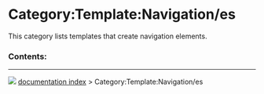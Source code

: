 # Category:Template:Navigation/es
This category lists templates that create navigation elements.

### Contents:



---
![](images/Right_arrow.png) [documentation index](../README.md) > Category:Template:Navigation/es
